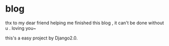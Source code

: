 # blog
thx to my dear friend helping me finished this blog , it can't be done without u .
loving you~

this's a easy project by Django2.0.
